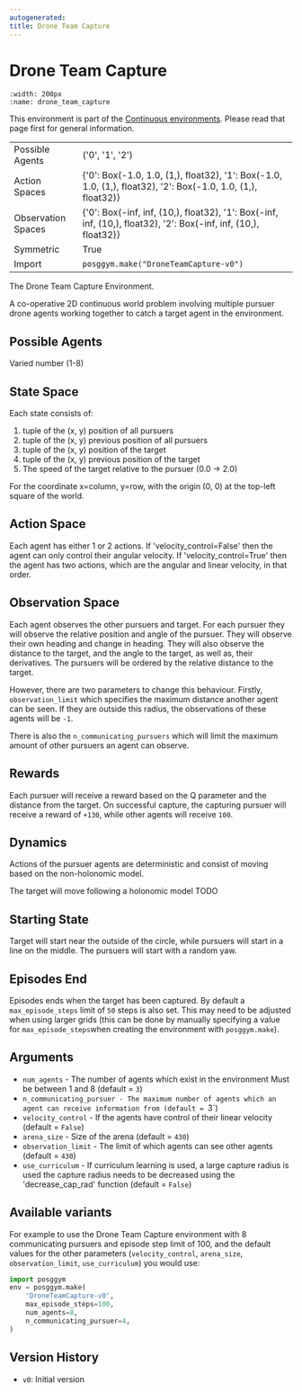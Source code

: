 ```yaml
---
autogenerated:
title: Drone Team Capture
---
```


# Drone Team Capture

```{figure} ../../_static/videos/continuous/drone_team_capture.gif
:width: 200px
:name: drone_team_capture
```

This environment is part of the <a href='..'>Continuous environments</a>. Please read that page first for general information.

|   |   |
|---|---|
| Possible Agents | ('0', '1', '2') |
| Action Spaces | {'0': Box(-1.0, 1.0, (1,), float32), '1': Box(-1.0, 1.0, (1,), float32), '2': Box(-1.0, 1.0, (1,), float32)} |
| Observation Spaces | {'0': Box(-inf, inf, (10,), float32), '1': Box(-inf, inf, (10,), float32), '2': Box(-inf, inf, (10,), float32)} |
| Symmetric | True |
| Import | `posggym.make("DroneTeamCapture-v0")` |


The Drone Team Capture Environment.

A co-operative 2D continuous world problem involving multiple pursuer drone agents
working together to catch a target agent in the environment.

Possible Agents
---------------
Varied number (1-8)

State Space
-----------
Each state consists of:

1. tuple of the (x, y) position of all pursuers
2. tuple of the (x, y) previous position of all pursuers
3. tuple of the (x, y) position of the target
4. tuple of the (x, y) previous position of the target
5. The speed of the target relative to the pursuer (0.0 -> 2.0)

For the coordinate x=column, y=row, with the origin (0, 0) at the
top-left square of the world.

Action Space
------------
Each agent has either 1 or 2 actions. If 'velocity_control=False' then the agent
can only control their angular velocity. If 'velocity_control=True' then the agent
has two actions, which are the angular and linear velocity, in that order.

Observation Space
-----------------
Each agent observes the other pursuers and target. For each pursuer they will
observe the relative position and angle of the pursuer. They will observe
their own heading and change in heading. They will also observe the distance
to the target, and the angle to the target, as well as, their derivatives.
The pursuers will be ordered by the relative distance to the target.

However, there are two parameters to change this behaviour. Firstly,
`observation_limit` which specifies the maximum distance another agent can be seen.
If they are outside this radius, the observations of these agents will be `-1`.

There is also the `n_communicating_pursuers` which will limit the maximum amount of
other pursuers an agent can observe.

Rewards
-------
Each pursuer will receive a reward based on the Q parameter and the distance from
the target. On successful capture, the capturing pursuer will receive a reward of
`+130`, while other agents will receive `100`.

Dynamics
--------
Actions of the pursuer agents are deterministic and consist of moving based on the
non-holonomic model.

The target will move following a holonomic model TODO

Starting State
--------------
Target will start near the outside of the circle, while pursuers will start in a
line on the middle. The pursuers will start with a random yaw.

Episodes End
------------
Episodes ends when the target has been captured. By default a `max_episode_steps`
limit of `50` steps is also set. This may need to be adjusted when using larger
grids (this can be done by manually specifying a value for `max_episode_steps`when
creating the environment with `posggym.make`).

Arguments
---------

- `num_agents` - The number of agents which exist in the environment
    Must be between 1 and 8 (default = `3`)
- `n_communicating_pursuer - The maximum number of agents which an
    agent can receive information from (default = `3`)
- `velocity_control` - If the agents have control of their linear velocity
    (default = `False`)
- `arena_size` - Size of the arena (default = `430`)
- `observation_limit` - The limit of which agents can see other agents
    (default = `430`)
- `use_curriculum` - If curriculum learning is used, a large capture radius is used
    the capture radius needs to be decreased using the 'decrease_cap_rad' function
    (default = `False`)

Available variants
------------------

For example to use the Drone Team Capture environment with 8 communicating pursuers
and episode step limit of 100, and the default values for the other parameters
(`velocity_control`, `arena_size`, `observation_limit`, `use_curriculum`) you would
use:

```python
import posggym
env = posggym.make(
    'DroneTeamCapture-v0',
    max_episode_steps=100,
    num_agents=8,
    n_communicating_pursuer=4,
)
```

Version History
---------------
- `v0`: Initial version
